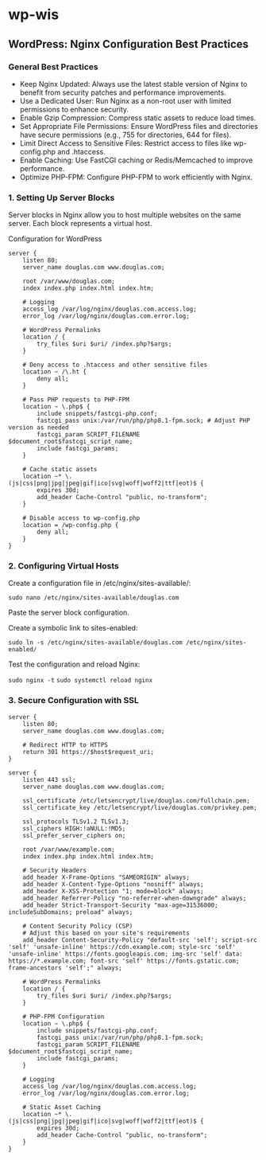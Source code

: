 # wp-wis 
## WordPress: Nginx Configuration Best Practices 

### General Best Practices
- Keep Nginx Updated: Always use the latest stable version of Nginx to benefit from security patches and performance improvements.
- Use a Dedicated User: Run Nginx as a non-root user with limited permissions to enhance security.
- Enable Gzip Compression: Compress static assets to reduce load times.
- Set Appropriate File Permissions: Ensure WordPress files and directories have secure permissions (e.g., 755 for directories, 644 for files).
-  Limit Direct Access to Sensitive Files: Restrict access to files like wp-config.php and .htaccess.
- Enable Caching: Use FastCGI caching or Redis/Memcached to improve performance.
- Optimize PHP-FPM: Configure PHP-FPM to work efficiently with Nginx.

### 1. Setting Up Server Blocks

Server blocks in Nginx allow you to host multiple websites on the same server. Each block represents a virtual host.

Configuration for WordPress
```
server {
    listen 80;
    server_name douglas.com www.douglas.com;

    root /var/www/douglas.com;
    index index.php index.html index.htm;

    # Logging
    access_log /var/log/nginx/douglas.com.access.log;
    error_log /var/log/nginx/douglas.com.error.log;

    # WordPress Permalinks
    location / {
        try_files $uri $uri/ /index.php?$args;
    }

    # Deny access to .htaccess and other sensitive files
    location ~ /\.ht {
        deny all;
    }

    # Pass PHP requests to PHP-FPM
    location ~ \.php$ {
        include snippets/fastcgi-php.conf;
        fastcgi_pass unix:/var/run/php/php8.1-fpm.sock; # Adjust PHP version as needed
        fastcgi_param SCRIPT_FILENAME $document_root$fastcgi_script_name;
        include fastcgi_params;
    }

    # Cache static assets
    location ~* \.(js|css|png|jpg|jpeg|gif|ico|svg|woff|woff2|ttf|eot)$ {
        expires 30d;
        add_header Cache-Control "public, no-transform";
    }

    # Disable access to wp-config.php
    location = /wp-config.php {
        deny all;
    }
}
```
### 2. Configuring Virtual Hosts

Create a configuration file in /etc/nginx/sites-available/:

`sudo nano /etc/nginx/sites-available/douglas.com`

Paste the server block configuration.

Create a symbolic link to sites-enabled:

`sudo ln -s /etc/nginx/sites-available/douglas.com /etc/nginx/sites-enabled/`

Test the configuration and reload Nginx:

`sudo nginx -t`
`sudo systemctl reload nginx`

### 3. Secure Configuration with SSL

```
server {
    listen 80;
    server_name douglas.com www.douglas.com;

    # Redirect HTTP to HTTPS
    return 301 https://$host$request_uri;
}

server {
    listen 443 ssl;
    server_name douglas.com www.douglas.com;

    ssl_certificate /etc/letsencrypt/live/douglas.com/fullchain.pem;
    ssl_certificate_key /etc/letsencrypt/live/douglas.com/privkey.pem;

    ssl_protocols TLSv1.2 TLSv1.3;
    ssl_ciphers HIGH:!aNULL:!MD5;
    ssl_prefer_server_ciphers on;

    root /var/www/example.com;
    index index.php index.html index.htm;

    # Security Headers
    add_header X-Frame-Options "SAMEORIGIN" always;
    add_header X-Content-Type-Options "nosniff" always;
    add_header X-XSS-Protection "1; mode=block" always;
    add_header Referrer-Policy "no-referrer-when-downgrade" always;
    add_header Strict-Transport-Security "max-age=31536000; includeSubDomains; preload" always;

    # Content Security Policy (CSP)
    # Adjust this based on your site's requirements
    add_header Content-Security-Policy "default-src 'self'; script-src 'self' 'unsafe-inline' https://cdn.example.com; style-src 'self' 'unsafe-inline' https://fonts.googleapis.com; img-src 'self' data: https://*.example.com; font-src 'self' https://fonts.gstatic.com; frame-ancestors 'self';" always;

    # WordPress Permalinks
    location / {
        try_files $uri $uri/ /index.php?$args;
    }

    # PHP-FPM Configuration
    location ~ \.php$ {
        include snippets/fastcgi-php.conf;
        fastcgi_pass unix:/var/run/php/php8.1-fpm.sock;
        fastcgi_param SCRIPT_FILENAME $document_root$fastcgi_script_name;
        include fastcgi_params;
    }

    # Logging
    access_log /var/log/nginx/douglas.com.access.log;
    error_log /var/log/nginx/douglas.com.error.log;

    # Static Asset Caching
    location ~* \.(js|css|png|jpg|jpeg|gif|ico|svg|woff|woff2|ttf|eot)$ {
        expires 30d;
        add_header Cache-Control "public, no-transform";
    }
}
```
